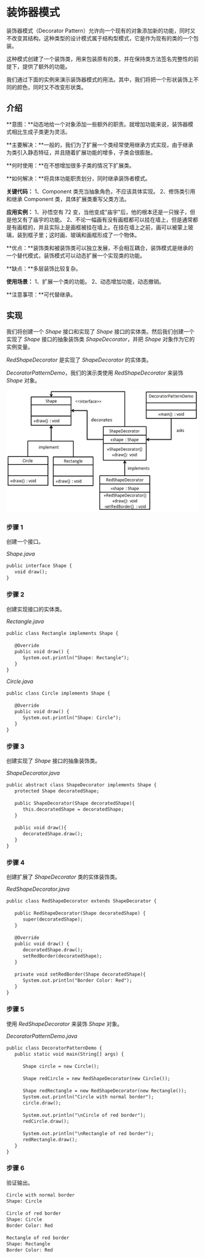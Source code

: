 
# 装饰器模式

装饰器模式（Decorator Pattern）允许向一个现有的对象添加新的功能，同时又不改变其结构。这种类型的设计模式属于结构型模式，它是作为现有的类的一个包装。

这种模式创建了一个装饰类，用来包装原有的类，并在保持类方法签名完整性的前提下，提供了额外的功能。

我们通过下面的实例来演示装饰器模式的用法。其中，我们将把一个形状装饰上不同的颜色，同时又不改变形状类。

## 介绍

**意图：**动态地给一个对象添加一些额外的职责。就增加功能来说，装饰器模式相比生成子类更为灵活。

**主要解决：**一般的，我们为了扩展一个类经常使用继承方式实现，由于继承为类引入静态特征，并且随着扩展功能的增多，子类会很膨胀。

**何时使用：**在不想增加很多子类的情况下扩展类。

**如何解决：**将具体功能职责划分，同时继承装饰者模式。

**关键代码：** 1、Component 类充当抽象角色，不应该具体实现。 2、修饰类引用和继承 Component 类，具体扩展类重写父类方法。

**应用实例：** 1、孙悟空有 72 变，当他变成"庙宇"后，他的根本还是一只猴子，但是他又有了庙宇的功能。 2、不论一幅画有没有画框都可以挂在墙上，但是通常都是有画框的，并且实际上是画框被挂在墙上。在挂在墙上之前，画可以被蒙上玻璃，装到框子里；这时画、玻璃和画框形成了一个物体。

**优点：**装饰类和被装饰类可以独立发展，不会相互耦合，装饰模式是继承的一个替代模式，装饰模式可以动态扩展一个实现类的功能。

**缺点：**多层装饰比较复杂。

**使用场景：** 1、扩展一个类的功能。 2、动态增加功能，动态撤销。

**注意事项：**可代替继承。

## 实现

我们将创建一个 _Shape_ 接口和实现了 _Shape_ 接口的实体类。然后我们创建一个实现了 _Shape_ 接口的抽象装饰类 _ShapeDecorator_，并把 _Shape_ 对象作为它的实例变量。

_RedShapeDecorator_ 是实现了 _ShapeDecorator_ 的实体类。

_DecoratorPatternDemo_，我们的演示类使用 _RedShapeDecorator_ 来装饰 _Shape_ 对象。

![装饰器模式的 UML 图](../img/decorator_pattern_uml_diagram.jpg)

### 步骤 1

创建一个接口。

_Shape.java_

```
public interface Shape {
   void draw();
}

```

### 步骤 2

创建实现接口的实体类。

_Rectangle.java_

```
public class Rectangle implements Shape {

   @Override
   public void draw() {
      System.out.println("Shape: Rectangle");
   }
}

```

_Circle.java_

```
public class Circle implements Shape {

   @Override
   public void draw() {
      System.out.println("Shape: Circle");
   }
}

```

### 步骤 3

创建实现了 _Shape_ 接口的抽象装饰类。

_ShapeDecorator.java_

```
public abstract class ShapeDecorator implements Shape {
   protected Shape decoratedShape;

   public ShapeDecorator(Shape decoratedShape){
      this.decoratedShape = decoratedShape;
   }

   public void draw(){
      decoratedShape.draw();
   }	
}

```

### 步骤 4

创建扩展了 _ShapeDecorator_ 类的实体装饰类。

_RedShapeDecorator.java_

```
public class RedShapeDecorator extends ShapeDecorator {

   public RedShapeDecorator(Shape decoratedShape) {
      super(decoratedShape);		
   }

   @Override
   public void draw() {
      decoratedShape.draw();	       
      setRedBorder(decoratedShape);
   }

   private void setRedBorder(Shape decoratedShape){
      System.out.println("Border Color: Red");
   }
}

```

### 步骤 5

使用 _RedShapeDecorator_ 来装饰 _Shape_ 对象。

_DecoratorPatternDemo.java_

```
public class DecoratorPatternDemo {
   public static void main(String[] args) {

      Shape circle = new Circle();

      Shape redCircle = new RedShapeDecorator(new Circle());

      Shape redRectangle = new RedShapeDecorator(new Rectangle());
      System.out.println("Circle with normal border");
      circle.draw();

      System.out.println("\nCircle of red border");
      redCircle.draw();

      System.out.println("\nRectangle of red border");
      redRectangle.draw();
   }
}

```

### 步骤 6

验证输出。

```
Circle with normal border
Shape: Circle

Circle of red border
Shape: Circle
Border Color: Red

Rectangle of red border
Shape: Rectangle
Border Color: Red

```

